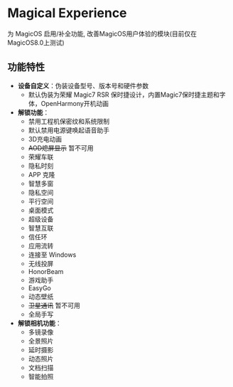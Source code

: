 # Magical Experience
 为 MagicOS 启用/补全功能, 改善MagicOS用户体验的模块(目前仅在MagicOS8.0上测试)

## 功能特性

- **设备自定义**：伪装设备型号、版本号和硬件参数
  - 默认伪装为荣耀 Magic7 RSR 保时捷设计，内置Magic7保时捷主题和字体，OpenHarmony开机动画
- **解锁功能**：
  - 禁用工程机保密纹和系统限制
  - 默认禁用电源键唤起语音助手
  - 3D充电动画
  - ~~AOD熄屏显示~~ 暂不可用
  - 荣耀车联
  - 隐私时刻
  - APP 克隆
  - 智慧多窗
  - 隐私空间
  - 平行空间
  - 桌面模式
  - 超级设备
  - 智慧互联
  - 信任环
  - 应用流转
  - 连接至 Windows
  - 无线投屏
  - HonorBeam
  - 游戏助手
  - EasyGo 
  - 动态壁纸
  - ~~卫星通讯~~ 暂不可用
  - 全局手写
- **解锁相机功能**：
  - 多镜录像
  - 全景照片
  - 延时摄影
  - 动态照片
  - 文档扫描
  - 智能拍照

